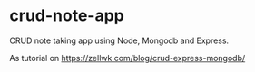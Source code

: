 # crud-note-app
CRUD note taking app using Node, Mongodb and Express.

As tutorial on https://zellwk.com/blog/crud-express-mongodb/
